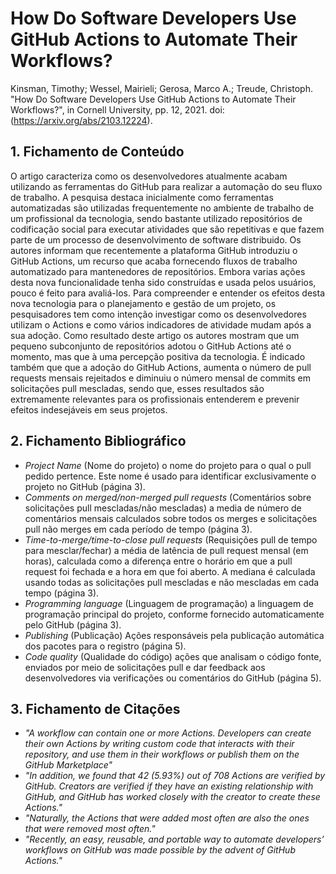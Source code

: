# How Do Software Developers Use GitHub Actions to Automate Their Workflows?

Kinsman, Timothy; Wessel, Mairieli; Gerosa, Marco A.; Treude, Christoph. "How Do Software Developers Use GitHub Actions to Automate Their Workflows?", in Cornell University, pp. 12, 2021. doi: (https://arxiv.org/abs/2103.12224). 

## 1. Fichamento de Conteúdo

O artigo caracteriza como os desenvolvedores atualmente acabam utilizando as ferramentas do GitHub para realizar a automação do seu fluxo de trabalho. A pesquisa destaca
inicialmente como ferramentas automatizadas são utilizadas frequentemente no ambiente de trabalho de um profissional da tecnologia, sendo bastante utilizado repositórios
de codificação social para executar atividades que são repetitivas e que fazem parte de um processo de desenvolvimento de software distribuido. Os autores informam
que recentemente a plataforma GitHub introduziu o GitHub Actions, um recurso que acaba fornecendo fluxos de trabalho automatizado para mantenedores de repositórios. Embora
varias ações desta nova funcionalidade tenha sido construídas e usada pelos usuários, pouco é feito para avaliá-los. Para compreender e entender os efeitos desta nova
tecnologia para o planejamento e gestão de um projeto, os pesquisadores tem como intenção investigar como os desenvolvedores utilizam o Actions e como vários indicadores
de atividade mudam após a sua adoção. Como resultado deste artigo os autores mostram que um pequeno subconjunto de repositórios adotou o GitHub Actions até o momento, 
mas que à uma percepção positiva da tecnologia. É indicado também que que a adoção do GitHub Actions, aumenta o número de pull requests mensais rejeitados e diminuiu
o número mensal de commits em solicitações pull mescladas, sendo que, esses resultados são extremamente relevantes para os profissionais entenderem e prevenir efeitos
indesejáveis em seus projetos. 

## 2. Fichamento Bibliográfico 

* _Project Name_ (Nome do projeto) o nome do projeto para o qual o pull pedido pertence. Este nome é usado para identificar exclusivamente o projeto no GitHub (página 3).
* _Comments on merged/non-merged pull requests_ (Comentários sobre solicitações pull mescladas/não mescladas) a media de número de comentários mensais calculados sobre todos os merges e solicitações pull não merges em cada período de tempo (página 3).
* _Time-to-merge/time-to-close pull requests_ (Requisições pull de tempo para mesclar/fechar) a média de latência de pull request mensal (em horas), calculada como a diferença entre o horário em que a pull request foi fechada e a hora em que foi aberto. A mediana é calculada usando todas as solicitações pull mescladas e não mescladas em cada tempo (página 3).
* _Programming language_ (Linguagem de programação) a linguagem de programação principal do projeto, conforme fornecido automaticamente pelo GitHub (página 3).
* _Publishing_ (Publicação) Ações responsáveis pela publicação automática dos pacotes para o registro (página 5).
* _Code quality_ (Qualidade do código) ações que analisam o código fonte, enviados por meio de solicitações pull e dar feedback aos desenvolvedores via verificações ou comentários do GitHub (página 5).

## 3. Fichamento de Citações 

* _"A workflow can contain one or more Actions. Developers can create their own Actions by writing custom code that interacts with their repository, and use them in their workflows or publish them on the GitHub Marketplace"_
* _"In addition, we found that 42 (5.93%) out of 708 Actions are verified by GitHub. Creators are verified if they have an existing relationship with GitHub, and GitHub has worked closely with the creator to create these Actions."_
* _"Naturally, the Actions that were added most often are also the ones that were removed most often."_
* _"Recently, an easy, reusable, and portable way to automate developers’ workflows on GitHub was made possible by the advent of GitHub Actions."_
